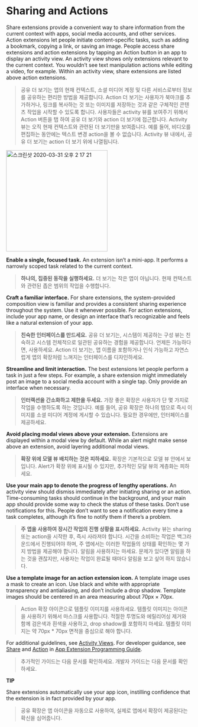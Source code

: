 # Sharing and Actions
Share extensions provide a convenient way to share information from the current context with apps, social media accounts, and other services. Action extensions let people initiate content-specific tasks, such as adding a bookmark, copying a link, or saving an image. People access share extensions and action extensions by tapping an Action button in an app to display an activity view. An activity view shows only extensions relevant to the current context. You wouldn’t see text manipulation actions while editing a video, for example. Within an activity view, share extensions are listed above action extensions.

> 공유 더 보기는 앱의 현재 컨텍스트, 소셜 미디어 계정 및 다른 서비스로부터 정보를 공유하는 편리한 방법을 제공합니다. Action 더 보기는 사용자가 북마크를 추가하거나, 링크를 복사하는 것 또는 이미지를 저장하는 것과 같은 구체적인 콘텐츠 작업을 시작할 수 있도록 합니다. 사용자들은 activity 뷰를 보여주기 위해서 Action 버튼을 탭 하여 공유 더 보기와 action 더 보기에 접근합니다. Activity 뷰는 오직 현재 컨텍스트와 관련된 더 보기만을 보여줍니다. 예를 들어, 비디오를 편집하는 동안에는 텍스트 변경 action을 볼 수 없습니다. Activity 뷰 내에서, 공유 더 보기는 action 더 보기 위에 나열됩니다.

<img width="274" alt="스크린샷 2020-03-31 오후 2 17 21" src="https://user-images.githubusercontent.com/40762111/77989706-6a8b8200-735a-11ea-8b9c-8891ca17beb2.png">

**Enable a single, focused task.** An extension isn’t a mini-app. It performs a narrowly scoped task related to the current context.

> **하나의, 집중된 동작을 실행하세요.** 더 보기는 작은 앱이 아닙니다. 현재 컨텍스트와 관련된 좁은 범위의 작업을 수행합니다.



**Craft a familiar interface.** For share extensions, the system-provided composition view is familiar and provides a consistent sharing experience throughout the system. Use it whenever possible. For action extensions, include your app name, or design an interface that’s recognizable and feels like a natural extension of your app.

> **친숙한 인터페이스를 만드세요.** 공유 더 보기는, 시스템이 제공하는 구성 뷰는 친숙하고 시스템 전체적으로 일관된 공유하는 경험을 제공합니다. 언제든 가능하다면, 사용하세요. Action 더 보기는, 앱 이름을 포함하거나 인식 가능하고 자연스럽게 앱의 확장처럼 느껴지는 인터페이스를 디자인하세요.



**Streamline and limit interaction.** The best extensions let people perform a task in just a few steps. For example, a share extension might immediately post an image to a social media account with a single tap. Only provide an interface when necessary.

> **인터랙션을 간소화하고 제한을 두세요.** 가장 좋은 확장은 사용자가 단 몇 가지로 작업을 수행하도록 하는 것입니다. 예를 들어, 공유 확장은 하나의 탭으로 즉시 이미지를 소셜 미디어 계정에 게시할 수 있습니다. 필요한 경우에만, 인터페이스를 제공하세요.



**Avoid placing modal views above your extension.** Extensions are displayed within a modal view by default. While an alert might make sense above an extension, avoid layering additional modal views.

> **확장 위에 모델 뷰 배치하는 것은 피하세요.** 확장은 기본적으로 모델 뷰 안에서 보입니다. Alert가 확장 위에 표시될 수 있지만, 추가적인 모달 뷰의 계층화는 피하세요.



**Use your main app to denote the progress of lengthy operations.** An activity view should dismiss immediately after initiating sharing or an action. Time-consuming tasks should continue in the background, and your main app should provide some way to check the status of these tasks. Don’t use notifications for this. People don’t want to see a notification every time a task completes, although it’s fine to notify them if there’s a problem.

> **주 앱을 사용하여 장시간 작업의 진행 상황을 표시하세요.** Activity 뷰는 sharing 또는 action을 시작한 후, 즉시 사라져야 합니다. 시간을 소비하는 작업은 백그라운드에서 진행되어야 하며, 주 앱에서는 이러한 작업들의 상태를 확인하는 몇 가지 방법을 제공해야 합니다. 알림을 사용하지는 마세요. 문제가 있다면 알림을 하는 것을 괜찮지만, 사용자는 작업이 완료될 때마다 알림을 보고 싶어 하지 않습니다.



**Use a template image for an action extension icon.** A template image uses a mask to create an icon. Use black and white with appropriate transparency and antialiasing, and don’t include a drop shadow. Template images should be centered in an area measuring about 70px × 70px.

> Action 확장 아이콘으로 템플릿 이미지를 사용하세요. 템플릿 이미지는 아이콘을 사용하기 위해서 마스크를 사용합니다. 적절한 투명도와 에릴리어싱 제거와 함께 검은색과 흰색을 사용하고, drop shadow를 포함하지 마세요. 템플릿 이미지는 약 70px * 70px 면적을 중심으로 해야 합니다.



For additional guidelines, see [Activity Views](https://github.com/jum0/Human-Interface-Guidelines/tree/master/Views/Activity%20Views). For developer guidance, see [Share](https://developer.apple.com/library/content/documentation/General/Conceptual/ExtensibilityPG/Share.html) and [Action](https://developer.apple.com/library/content/documentation/General/Conceptual/ExtensibilityPG/Action.html) in [App Extension Programming Guide](https://developer.apple.com/library/content/documentation/General/Conceptual/ExtensibilityPG/index.html).

> 추가적인 가이드는 다음 문서를 확인하세요. 개발자 가이드는 다음 문서를 확인하세요.



**TIP**

Share extensions automatically use your app icon, instilling confidence that the extension is in fact provided by your app.

> 공유 확장은 앱 아이콘을 자동으로 사용하여, 실제로 앱에서 확장이 제공된다는 확신을 심어줍니다.
